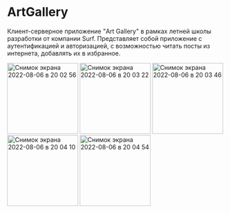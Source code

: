 # ArtGallery

Клиент-серверное приложение "Art Gallery" в рамках летней школы разработки от компании Surf. Представляет собой  приложение с аутентификацией и авторизацией, с возможностью читать посты из интернета, добавлять их в избранное. 


<img width="164" alt="Снимок экрана 2022-08-06 в 20 02 56" src="https://user-images.githubusercontent.com/47087482/183258789-cb3a8d47-79ba-474a-9276-6d9ac726fc01.png">

<img width="164" alt="Снимок экрана 2022-08-06 в 20 03 22" src="https://user-images.githubusercontent.com/47087482/183258797-ba1b6caa-14e5-4de4-829d-41634b304b84.png">

<img width="164" alt="Снимок экрана 2022-08-06 в 20 03 46" src="https://user-images.githubusercontent.com/47087482/183258809-ceb38272-aa6e-4acf-87b1-5fa0de62f456.png">

<img width="164" alt="Снимок экрана 2022-08-06 в 20 04 10" src="https://user-images.githubusercontent.com/47087482/183258819-37dc146c-004f-4ce9-bd62-46d4d9e4e20d.png">

<img width="164" alt="Снимок экрана 2022-08-06 в 20 04 54" src="https://user-images.githubusercontent.com/47087482/183258841-d7739528-d3a4-4bf8-85d0-e61e73582260.png">
